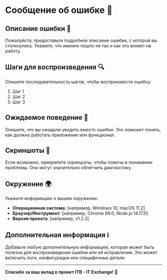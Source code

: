 # Сообщение об ошибке 🐞

## Описание ошибки 🚨

Пожалуйста, предоставьте подробное описание ошибки, с которой вы столкнулись. Укажите, что именно пошло не так и как это влияет на работу.

## Шаги для воспроизведения 🔍

Опишите последовательность шагов, чтобы воспроизвести ошибку:

1. Шаг 1
2. Шаг 2
3. Шаг 3

## Ожидаемое поведение 🎯

Опишите, что вы ожидали увидеть вместо ошибки. Это поможет понять, как должно работать приложение или функционал.

## Скриншоты 📸

Если возможно, прикрепите скриншоты, чтобы помочь в понимании проблемы. Они могут значительно облегчить диагностику.

## Окружение 🌍

Укажите информацию о вашем окружении:

- **Операционная система**: [например, Windows 10, macOS 11.2]
- **Браузер/Инструмент**: [например, Chrome 89.0, Node.js 14.17.0]
- **Версия проекта**: [например, v1.2.3]

## Дополнительная информация ℹ️

Добавьте любую дополнительную информацию, которая может быть полезна для воспроизведения ошибки или её исправления. Это может включать логи, конфигурации или специфичные детали.

---

**Спасибо за ваш вклад в проект ITB - IT Exchange!** 🚀
